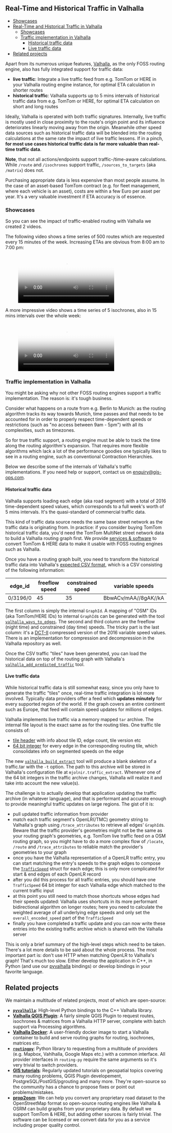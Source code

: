 ## Real-Time and Historical Traffic in Valhalla

<!-- @import "[TOC]" {cmd="toc" autoUpdate=0 depthFrom=1 depthTo=6 orderedList=false} -->
<!-- code_chunk_output -->
- [Showcases](#showcases)
- [Real-Time and Historical Traffic in Valhalla](#real-time-and-historical-traffic-in-valhalla)
  - [Showcases](#showcases)
  - [Traffic implementation in Valhalla](#traffic-implementation-in-valhalla)
    - [Historical traffic data](#historical-traffic-data)
    - [Live traffic data](#live-traffic-data)
- [Related projects](#related-projects)

<!-- /code_chunk_output -->


Apart from its numerous unique features, [Valhalla](https://github.com/valhalla/valhalla), as the only FOSS routing engine, also has fully integrated support for traffic data:

- **live traffic**:  Integrate a live traffic feed from e.g. TomTom or HERE in your Valhalla routing engine instance, for optimal ETA calculation in shorter routes
- **historical traffic**: Valhalla supports up to 5 mins intervals of historical traffic data from e.g. TomTom or HERE, for optimal ETA calculation on short and long routes

Ideally, Valhalla is operated with both traffic signatures. Internally, live traffic is mostly used in close proximity to the route's origin point and its influence deteriorates linearly moving away from the origin. Meanwhile other speed data sources such as historical traffic data will be blended into the routing calculations at the same rate the impact of live traffic lessens. If in a pinch, **for most use cases historical traffic data is far more valuable than real-time traffic data**.

**Note**, that not all actions/endpoints support traffic-/time-aware calculations. While `/route` and `/isochrones` support traffic, `/sources_to_targets` (aka `/matrix`) does not.

Purchasing appropriate data is less expensive than most people assume. In the case of an asset-based TomTom contract (e.g. for fleet management, where each vehicle is an asset), costs are within a few Euro per asset per year. It's a very valuable investment if ETA accuracy is of essence.

### Showcases

So you can see the impact of traffic-enabled routing with Valhalla we created 2 videos.

The following video shows a time series of 500 routes which are requested every 15 minutes of the week. Increasing ETAs are obvious from 8:00 am to 7:00 pm:

<figure class="video_container">
  <video controls="true" allowfullscreen="true" poster="aux/valhalla_directions.jpg">
    <source src="aux/valhalla_directions.mp4" type="video/mp4">
    <source src="aux/valhalla_directions.ogg" type="video/ogg">
    <source src="aux/valhalla_directions.webm" type="video/webm">
  </video>
</figure>

A more impressive video shows a time series of 5 isochrones, also in 15 mins intervals over the whole week:

<figure class="video_container">
  <video controls="true" allowfullscreen="true" poster="aux/valhalla_isochrones.jpg">
    <source src="aux/valhalla_isochrones.mp4" type="video/mp4">
    <source src="aux/valhalla_isochrones.ogg" type="video/ogg">
    <source src="aux/valhalla_isochrones.webm" type="video/webm">
  </video>
</figure>

### Traffic implementation in Valhalla

You might be asking why not other FOSS routing engines support a traffic implementation. The reason is: it's tough business.

Consider what happens on a route from e.g. Berlin to Munich: as the routing algorithm tracks its way towards Munich, time passes and that needs to be accounted for in order to properly respect time-dependent speeds or restrictions (such as "no access between 9am - 5pm") with all its complexities, such as timezones.

So for true traffic support, a routing engine must be able to track the time along the routing algorithm's expansion. That requires more flexible algorithms which lack a lot of the performance goodies one typically likes to see in a routing engine, such as conventional Contraction Hierarchies.

Below we describe some of the internals of Valhalla's traffic implementations. If you need help or support, contact us on enquiry@gis-ops.com.

#### Historical traffic data

Valhalla supports loading each edge (aka road segment) with a total of 2016 time-dependent speed values, which corresponds to a full week's worth of 5 mins intervals. It's the quasi-standard of commercial traffic data.

This kind of traffic data source needs the same base street network as the traffic data is originating from. In practice: if you consider buying TomTom historical traffic data, you'd need the TomTom MultiNet street network data to build a Valhalla routing graph first. We provide [services & software](https://gis-ops.com/routing-and-optimisation/#data-services) to convert TomTom & HERE data to make it usable with FOSS routing engines such as Valhalla.

Once you have a routing graph built, you need to transform the historical traffic data into Valhalla's [expected CSV format](https://github.com/valhalla/valhalla/blob/master/test/data/traffic_tiles/0/003/196.csv), which is a CSV consisting of the following information:

| edge_id  | freeflow speed | constrained speed | variable speeds      |
|----------|----------------|-------------------|----------------------|
| 0/3196/0 | 45             | 35                | BbwACv/mAA//8gAK//kA |

The first column is simply the internal `GraphId`. A mapping of "OSM" IDs (aka TomTom/HERE IDs) to internal `GraphId`s can be generated with the tool [`valhalla_ways_to_edges`](https://github.com/valhalla/valhalla/blob/master/src/mjolnir/valhalla_ways_to_edges.cc). The second and third column are the freeflow (night time) and constrained (day time) speeds. The tricky part is the last column: it's a [DCT-II](https://en.wikipedia.org/wiki/Discrete_cosine_transform) compressed version of the 2016 variable speed values. There is an implementation for compression and decompression in the Valhalla repository as well.

Once the CSV traffic "tiles" have been generated, you can load the historical data on top of the routing graph with Valhalla's [`valhalla_add_predicted_traffic`](https://github.com/valhalla/valhalla/blob/master/src/mjolnir/valhalla_add_predicted_traffic.cc) tool.

#### Live traffic data

While historical traffic data is still somewhat easy, since you only have to generate the traffic "tiles" once, real-time traffic integration is lot more involved. Typically data providers offer a feed which **updates minutely** for every supported region of the world. If the graph covers an entire continent such as Europe, that feed will contain speed updates for millions of edges.

Valhalla implements live traffic via a memory mapped `tar` archive. The internal file layout is the exact same as for the routing tiles. One traffic tile consists of:
- [tile header](https://github.com/valhalla/valhalla/blob/6e28861fd8985935a1e647af9a5a399560945b52/valhalla/baldr/traffictile.h#L185-L192) with info about tile ID, edge count, tile version etc
- [64 bit integer](https://github.com/valhalla/valhalla/blob/6e28861fd8985935a1e647af9a5a399560945b52/valhalla/baldr/traffictile.h#L54-L65) for every edge in the corresponding routing tile, which consolidates info on segmented speeds on the edge

The new [`valhalla_build_extract`](https://github.com/valhalla/valhalla/blob/6e28861fd8985935a1e647af9a5a399560945b52/scripts/valhalla_build_extract#L45) tool will produce a blank skeleton of a traffic.tar with the `-t` option. The path to this archive will be stored in Valhalla's configuration file at `mjolnir.traffic_extract`. Whenever one of the 64 bit integers in the traffic archive changes, Valhalla will realize it and take into account the new value(s).

The challenge is to actually develop that application updating the traffic archive (in whatever language), and that is performant and accurate enough to provide meaningful traffic updates on large regions. The gist of it is:

- pull updated traffic information from provider
- match each traffic segment's OpenLR(/TMC) geometry string to Valhalla's graph using `/trace_attributes` to retrieve all edges' `GraphId`s. Beware that the traffic provider's geometries might not be the same as your routing graph's geometries, e.g. TomTom live traffic feed on a OSM routing graph, so you might have to do a more complex flow of `/locate`, `/route` and `/trace_attributes` to reliable match the provider's geometries to your graph
- once you have the Valhalla representation of a OpenLR traffic entry, you can start matching the entry's speeds to the graph edges to compose the [`TrafficSpeed`](https://github.com/valhalla/valhalla/blob/6e28861fd8985935a1e647af9a5a399560945b52/valhalla/baldr/traffictile.h#L54-L65) struct for each edge; this is only more complicated for start & end edges of each OpenLR record
- after you did this process for all traffic entries, you should have one `TrafficSpeed` 64 bit integer for each Valhalla edge which matched to the current traffic input
- at this point you still need to match those shortcuts whose edges had their speeds updated: Valhalla uses shortcuts in its more performant bidirectional algorithm on longer routes; here you need to calculate the weighted average of all underlying edge speeds and only set the `overall_encoded_speed` part of the `TrafficSpeed`
- finally you have completed a traffic update and you can now write these entries into the existing traffic archive which is shared with the Valhalla server

This is only a brief summary of the high-level steps which need to be taken. There's a lot more details to be said about the whole process. The most important part is: don't use HTTP when matching OpenLR to Valhalla's graph! That's much too slow. Either develop the application in C++, in Python (and use our [pyvalhalla](https://github.com/gis-ops/pyvalhalla) bindings) or develop bindings in your favorite language.

## Related projects

We maintain a multitude of related projects, most of which are open-source:

- [**`pyvalhalla`**](https://github.com/gis-ops/pyvalhalla): High-level Python bindings to the C++ Valhalla library.
- [**Valhalla QGIS Plugin**](https://plugins.qgis.org/plugins/valhalla/): A fairly simple QGIS Plugin to request routes, isochrones & matrices from a Valhalla HTTP server, complete with batch support via Processing algorithms.
- [**Valhalla Docker**](https://github.com/gis-ops/docker-valhalla): A user-friendly docker image to start a Valhalla container to build and serve routing graphs for routing, isochrones, matrices etc.
- [**`routingpy`**](https://github.com/gis-ops/routing-py): Python library to requesting from a multitude of providers (e.g. Mapbox, Vahlhalla, Google Maps etc.) with a common interface. All provider interfaces in `routing-py` require the same arguments so it's very trivial to switch providers.
- [**GIS tutorials**](https://github.com/gis-ops/tutorials): Regularly updated tutorials on geospatial topics covering many routing problems, QGIS Plugin developement, PostgreSQL/PostGIS/pgrouting and many more. They're open-source so the community has a chance to propose fixes or point out problems/mistakes.
- [**prop2osm**](https://github.com/gis-ops/prop2osm): We can help you convert any proprietary road dataset to the OpenStreetMap format so open-source routing engines like Valhalla & OSRM can build graphs from your proprietary data. By default we support TomTom & HERE, but adding other sources is fairly trivial. The software can be licensed or we convert data for you as a service including proper quality control.
